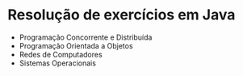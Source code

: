 # Resolução de exercícios em Java

* Programação Concorrente e Distribuída
* Programação Orientada a Objetos
* Redes de Computadores
* Sistemas Operacionais

